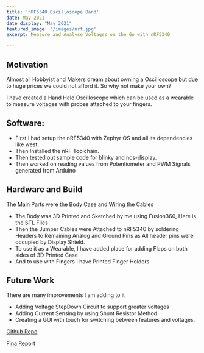 ```yaml
---
title: 'nRF5340 Oscilloscope Band'
date: May 2021
date_display: "May 2021"
featured_image: '/images/nrf.jpg'
excerpt: Measure and Analyse Voltages on the Go with nRF5340

---
```



## Motivation
Almost all Hobbyist and Makers dream about owning a Oscilloscope but due to huge prices we could not afford it. So why not make your own?

I have created a Hand Held Oscilloscope which can be used as a wearable to measure voltages with probes attached to your fingers.

## Software:

* First I had setup the nRF5340 with Zephyr OS and all its dependencies like west.
* Then Installed the nRF Toolchain.
* Then tested out sample code for blinky and ncs-display.
* Then worked on reading values from Potentiometer and PWM Signals generated from Arduino

## Hardware and Build

The Main Parts were the Body Case and Wiring the Cables

* The Body was 3D Printed and Sketched by me using Fusion360, Here is the STL Files
* Then the Jumper Cables were Attached to nRF5340 by soldering Headers to Remaining Analog and Ground Pins as All header pins were occupied by Display Shield.
* To use it as a Wearable, I have added place for adding Flaps on both sides of 3D Printed Case
* And to use with Fingers I have Printed Finger Holders

## Future Work
There are many improvements I am adding to it

* Adding Voltage StepDown Circuit to support greater voltages
* Adding Current Sensing by using Shunt Resistor Method
* Creating a GUI with touch for switching between features and voltages.

[Github Repo]()

[Fina Report]()